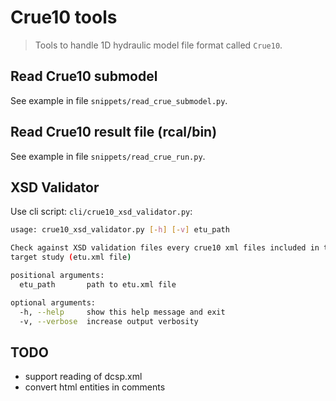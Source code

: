 Crue10 tools
============

> Tools to handle 1D hydraulic model file format called `Crue10`.

## Read Crue10 submodel

See example in file `snippets/read_crue_submodel.py`.

## Read Crue10 result file (rcal/bin)

See example in file `snippets/read_crue_run.py`.

## XSD Validator

Use cli script: `cli/crue10_xsd_validator.py`:

```bash
usage: crue10_xsd_validator.py [-h] [-v] etu_path

Check against XSD validation files every crue10 xml files included in the
target study (etu.xml file)

positional arguments:
  etu_path       path to etu.xml file

optional arguments:
  -h, --help     show this help message and exit
  -v, --verbose  increase output verbosity
```

## TODO
* support reading of dcsp.xml
* convert html entities in comments
